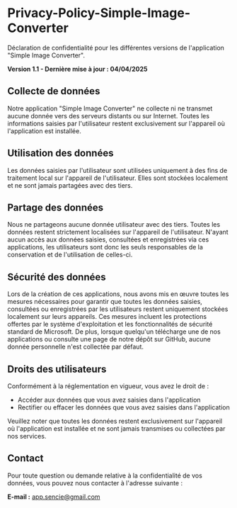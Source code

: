 # Privacy-Policy-Simple-Image-Converter
Déclaration de confidentialité pour les différentes versions de l'application "Simple Image Converter".

**Version 1.1 - Dernière mise à jour : 04/04/2025**

## **Collecte de données**

Notre application "Simple Image Converter" ne collecte ni ne transmet aucune donnée vers des serveurs distants ou sur Internet. 
Toutes les informations saisies par l'utilisateur restent exclusivement sur l'appareil où l'application est installée.

## **Utilisation des données**

Les données saisies par l'utilisateur sont utilisées uniquement à des fins de traitement local sur l'appareil de l'utilisateur. 
Elles sont stockées localement et ne sont jamais partagées avec des tiers.

## **Partage des données**

Nous ne partageons aucune donnée utilisateur avec des tiers. 
Toutes les données restent strictement localisées sur l'appareil de l'utilisateur. 
N'ayant aucun accès aux données saisies, consultées et enregistrées via ces applications, les utilisateurs sont donc les seuls responsables de la conservation et de l'utilisation de celles-ci.

## **Sécurité des données**

Lors de la création de ces applications, nous avons mis en œuvre toutes les mesures nécessaires pour garantir que toutes les données saisies, consultées ou enregistrées par les utilisateurs restent uniquement stockées localement sur leurs appareils. 
Ces mesures incluent les protections offertes par le système d'exploitation et les fonctionnalités de sécurité standard de Microsoft. 
De plus, lorsque quelqu'un télécharge une de nos applications ou consulte une page de notre dépôt sur GitHub, aucune donnée personnelle n'est collectée par défaut.

## **Droits des utilisateurs**

Conformément à la réglementation en vigueur, vous avez le droit de : 
- Accéder aux données que vous avez saisies dans l'application
- Rectifier ou effacer les données que vous avez saisies dans l'application

Veuillez noter que toutes les données restent exclusivement sur l'appareil où l'application est installée et ne sont jamais transmises ou collectées par nos services.

## **Contact**

Pour toute question ou demande relative à la confidentialité de vos données, vous pouvez nous contacter à l'adresse suivante :

**E-mail :** app.sencie@gmail.com
